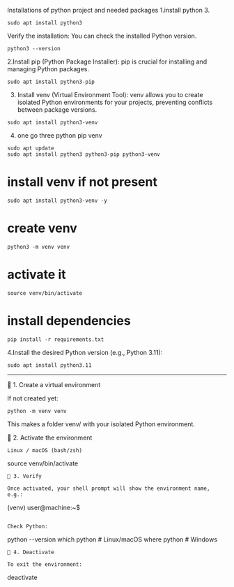 Installations of python project and needed packages 
1.install python 3.
```
sudo apt install python3
```
Verify the installation: You can check the installed Python version.
```
python3 --version
```

2.Install pip (Python Package Installer):
pip is crucial for installing and managing Python packages.
```
sudo apt install python3-pip
```
3. Install venv (Virtual Environment Tool):
venv allows you to create isolated Python environments for your projects, preventing conflicts between package versions.
```
sudo apt install python3-venv
```
4. one go three python pip venv
```
sudo apt update
sudo apt install python3 python3-pip python3-venv
```

# install venv if not present
```
sudo apt install python3-venv -y
```
# create venv
```
python3 -m venv venv
```
# activate it
```
source venv/bin/activate
```

# install dependencies
```
pip install -r requirements.txt
```


4.Install the desired Python version (e.g., Python 3.11):
```
sudo apt install python3.11
```

---
🔹 1. Create a virtual environment

If not created yet:
```
python -m venv venv
```

This makes a folder venv/ with your isolated Python environment.

🔹 2. Activate the environment
```
Linux / macOS (bash/zsh)
```
source venv/bin/activate
```
🔹 3. Verify

Once activated, your shell prompt will show the environment name, e.g.:
```
(venv) user@machine:~$
```

Check Python:
```
python --version
which python   # Linux/macOS
where python   # Windows
```
🔹 4. Deactivate

To exit the environment:
```
deactivate
```

